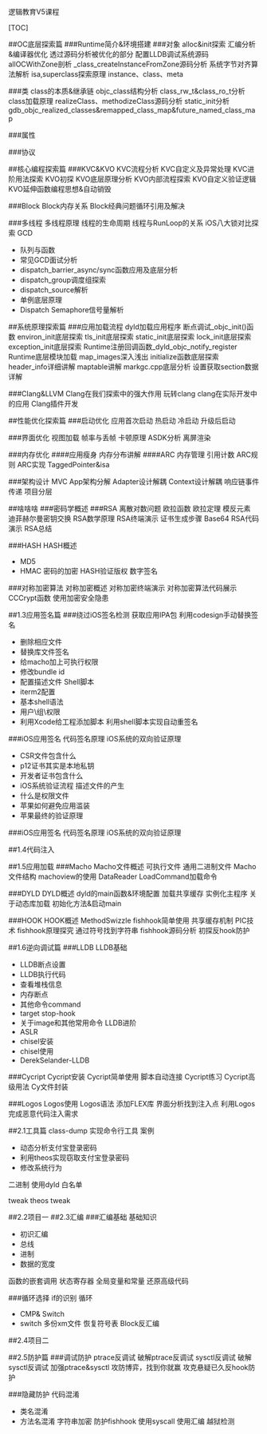 逻辑教育V5课程

[TOC]

##OC底层探索篇
###Runtime简介&环境搭建
###对象
alloc&init探索
汇编分析&编译器优化
透过源码分析被优化的部分
配置LLDB调试系统源码
allOCWithZone剖析
_class_createInstanceFromZone源码分析
系统字节对齐算法解析
isa,superclass探索原理
instance、class、meta

###类
class的本质&继承链
objc_class结构分析
class_rw_t&class_ro_t分析
class加载原理
realizeClass、methodizeClass源码分析
static_init分析
gdb_objc_realized_classes&remapped_class_map&future_named_class_map

###属性


###协议

##核心编程探索篇
###KVC&KVO
KVC流程分析
KVC自定义及异常处理
KVC进阶用法探索
KVO初探
KVO底层原理分析
KVO内部流程探索
KVO自定义验证逻辑
KVO延伸函数编程思想&自动销毁

###Block
Block内存关系
Block经典问题循环引用及解决


###多线程
多线程原理
线程的生命周期
线程与RunLoop的关系
iOS八大锁对比探索
GCD
* 队列与函数
* 常见GCD面试分析
* dispatch_barrier_async/sync函数应用及底层分析
* dispatch_group调度组探索
* dispatch_source解析
* 单例底层原理
* Dispatch Semaphore信号量解析

##系统原理探索篇
###应用加载流程
dyld加载应用程序
断点调试_objc_init()函数
environ_init底层探索
tls_init底层探索
static_init底层探索
lock_init底层探索
exception_init底层探索
Runtime注册回调函数_dyld_objc_notify_register
Runtime底层模块加载
map_images深入浅出
initialize函数底层探索
header_info详细讲解
maptable讲解
markgc.cpp底层分析
设置获取section数据详解

###Clang&LLVM
Clang在我们探索中的强大作用
玩转clang
clang在实际开发中的应用
Clang插件开发


##性能优化探索篇
###启动优化
应用首次启动
热启动
冷启动
升级后启动

###界面优化
视图加载
帧率与丢帧
卡顿原理
ASDK分析
离屏渲染

###内存优化
####应用瘦身
内存分布讲解
####ARC
内存管理
引用计数
ARC规则
ARC实现
TaggedPointer&isa

###架构设计
MVC App架构分解
Adapter设计解耦
Context设计解耦
响应链事件传递
项目分层

##啥啥啥
###密码学概述
###RSA
离散对数问题
欧拉函数
欧拉定理
模反元素
迪菲赫尔曼密钥交换
RSA数学原理
RSA终端演示
证书生成步骤
Base64
RSA代码演示
RSA总结

###HASH
HASH概述
* MD5
* HMAC
密码的加密
HASH验证版权
数字签名

###对称加密算法
对称加密概述
对称加密终端演示
对称加密算法代码展示
CCCrypt函数
使用加密安全隐患


##1.3应用签名篇
###绕过iOS签名检测
获取应用IPA包
利用codesign手动替换签名
* 删除相应文件
* 替换库文件签名
* 给macho加上可执行权限
* 修改bundle id
* 配置描述文件
Shell脚本
* iterm2配置
* 基本shell语法
* 用户\组\权限
* 利用Xcode给工程添加脚本
利用shell脚本实现自动重签名

###iOS应用签名
代码签名原理
iOS系统的双向验证原理
* CSR文件包含什么
* p12证书其实是本地私钥
* 开发者证书包含什么
* iOS系统验证流程
描述文件的产生
* 什么是权限文件
* 苹果如何避免应用滥装
* 苹果最终的验证原理

###iOS应用签名
代码签名原理
iOS系统的双向验证原理


##1.4代码注入

##1.5应用加载
###Macho
Macho文件概述
可执行文件
通用二进制文件
Macho文件结构
machoview的使用
DataReader
LoadCommand加载命令

###DYLD
DYLD概述
dyld的main函数&环境配置
加载共享缓存
实例化主程序
关于动态库加载
初始化方法&启动main

###HOOK
HOOK概述
MethodSwizzle
fishhook简单使用
共享缓存机制
PIC技术
fishhook原理探究
通过符号找到字符串
fishhook源码分析
初探反hook防护

##1.6逆向调试篇
###LLDB
LLDB基础
* LLDB断点设置
* LLDB执行代码
* 查看堆栈信息
* 内存断点
* 其他命令command
* target stop-hook
* 关于image和其他常用命令
LLDB进阶
* ASLR
* chisel安装
* chisel使用
* DerekSelander-LLDB

###Cycript
Cycript安装
Cycript简单使用
脚本自动连接
Cycript练习
Cycript高级用法
Cy文件封装

###Logos
Logos使用
Logos语法
添加FLEX库
界面分析找到注入点
利用Logos完成恶意代码注入需求


##2.1工具篇
class-dump
实现命令行工具
案例
* 动态分析支付宝登录密码
* 利用theos实现窃取支付宝登录密码
* 修改系统行为

二进制
使用dyld
白名单

tweak
theos
tweak

##2.2项目一
##2.3汇编
###汇编基础
基础知识
* 初识汇编
* 总线
* 进制
* 数据的宽度

函数的嵌套调用
状态寄存器
全局变量和常量
还原高级代码

###循环选择
if的识别
循环
* CMP&
Switch
* switch
多份xm文件
恢复符号表
Block反汇编


##2.4项目二

##2.5防护篇
###调试防护
ptrace反调试
破解ptrace反调试
sysctl反调试
破解sysctl反调试
加强ptrace&sysctl
攻防博弈，找到你就赢
攻克悬疑已久反hook防护

###隐藏防护
代码混淆
* 类名混淆
* 方法名混淆
字符串加密
防护fishhook
使用syscall
使用汇编
越狱检测


